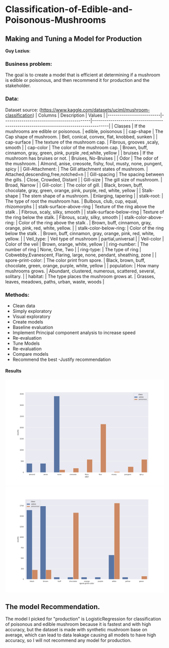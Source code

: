 # Classification-of-Edible-and-Poisonous-Mushrooms 
## Making and Tuning a Model for Production
**Guy Lozius**:

### Business problem:
The goal is to create a model that is efficient at determining if a mushroom is edible or poisonous, and then recommend it for production and the stakeholder. <br/>
### Data:
Dataset source: (https://www.kaggle.com/datasets/uciml/mushroom-classification)
| Columns                  | Description                               | Values                                                                               |
|--------------------------|-------------------------------------------|--------------------------------------------------------------------------------------|
| Classes                  | If the mushrooms are edible or poisonous. |  edible, poisonous                                                                   |
| cap-shape                | The Cap shape of mushroom.                | Bell, conical, convex, flat, knobbed, sunken                                         |
| cap-surface              | The texture of the mushroom cap.          | Fibrous, grooves ,scaly, smooth                                                      |
| cap-color                | The color of the mushroom cap.            | Brown, buff, cinnamon, gray, green, pink, purple ,red,white, yellow                  |
| bruises                  | If the mushroom has bruises or not.       | Bruises, No-Bruises                                                                  |
| Odor                     | The odor of the mushroom.                 | Almond, anise, creosote, fishy,  foul, musty,  none, pungent, spicy                  |
| Gill-Attachment:         | The Gill attachment states of mushroom.   | Attached,descending,free,notched=n                                                   |
| Gill-spacing             | The spacing between the gills.            | Close, Crowded, Distant                                                              |
| Gill-size                | The gill size of mushroom.                | Broad, Narrow                                                                        |
| Gill-color:              | The color of gill.                        | Black, brown, buff, chocolate, gray, green, orange, pink, purple, red, white, yellow |
| Stalk-shape              | The stem shape of a mushroom.             | Enlarging, tapering                                                                  |
| stalk-root:              | The type of root the mushroom has.        | Bulbous, club, cup, equal, rhizomorphs                                               |
| stalk-surface-above-ring | Texture of the ring above the stalk .     | Fibrous, scaly, silky, smooth                                                        |
| stalk-surface-below-ring | Texture of the ring below the stalk.      | Fibrous, scaly, silky, smooth                                                        |
| stalk-color-above-ring:  | Color of the ring above the stalk .       | Brown, buff, cinnamon, gray, orange, pink, red, white, yellow.                       |
| stalk-color-below-ring:  | Color of the ring below the stalk .       | Brown, buff, cinnamon, gray, orange, pink, red, white, yellow.                       |
| Veil_type:               | Veil type of mushroom                     | partial,universal                                                                    |
| Veil-color               | Color of the veil                         | Brown, orange, white, yellow                                                         |
| ring-number:             | The number of ring                        | None, One, Two                                                                       |
| ring-type:               | The type of ring                          | Cobwebby,Evanescent, Flaring, large, none, pendant, sheathing, zone                  |
| spore-print-color:       | The color print from spore.               | Black, brown, buff, chocolate, green, orange, purple, white, yellow                  |
| population:              | How many mushrooms grows.                 | Abundant, clustered, numerous, scattered, several, solitary.                         |
| habitat:                 | The type places the mushroom grows at.    | Grasses, leaves, meadows, paths, urban, waste, woods                                 |
### Methods:
- Clean data
- Simply exploratory  
- Visual exploratory 
- Create models
- Baseline evaluation 
- Implement Principal component analysis  to increase speed 
- Re-evaluation   
- Tune Models
- Re-evaluation  
- Compare models
- Recommend the best 
-Justify recommendation 
#### Results
![class_odor](class_odor.png)
![class_odor](spore-print-color.png)
## The model Recommendation.
The model I picked for "production" is  LogisticRegression for classification of poisonous and edible mushroom because it is fastest and with high accuracy, but the dataset is made with synthetic mushroom base on average, which can lead to data leakage causing all models to have high accuracy, so I will not recommend any model for production.
